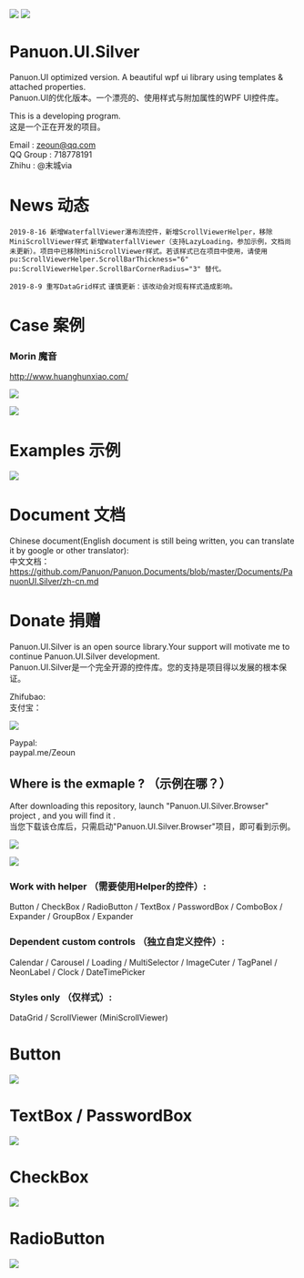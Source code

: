 <a href="https://996.icu" target='_blank'><img src="https://img.shields.io/badge/link-996.icu-red.svg"></a>
<a href="https://996.icu" target='_blank'><img src="https://camo.githubusercontent.com/8948ee9e753309fa3e978b3a0bdeda5a0c3f98ec/68747470733a2f2f696d672e736869656c64732e696f2f62616467652f2e6e65742d253345253344342e302d626c75652e737667"></a>

# Panuon.UI.Silver
Panuon.UI optimized version. A beautiful wpf ui library using templates &amp; attached properties.  
Panuon.UI的优化版本。一个漂亮的、使用样式与附加属性的WPF UI控件库。

This is a developing program.  
这是一个正在开发的项目。

Email : zeoun@qq.com  
QQ Group : 718778191  
Zhihu : @末城via

# News 动态  
`2019-8-16 新增WaterfallViewer瀑布流控件，新增ScrollViewerHelper，移除MiniScrollViewer样式`
`新增WaterfallViewer（支持LazyLoading，参加示例，文档尚未更新）。项目中已移除MiniScrollViewer样式。若该样式已在项目中使用，请使用pu:ScrollViewerHelper.ScrollBarThickness="6" pu:ScrollViewerHelper.ScrollBarCornerRadius="3" 替代。`

`2019-8-9 重写DataGrid样式`
`谨慎更新：该改动会对现有样式造成影响。`  

# Case 案例  

### Morin 魔音

http://www.huanghunxiao.com/  
  
![](https://raw.githubusercontent.com/Panuon/Panuon.Documents/master/Resources/Panuon.UI.Silver/case_morin_3.png)  

![](https://raw.githubusercontent.com/Panuon/Panuon.Documents/master/Resources/Panuon.UI.Silver/case_morin_2.png)  




# Examples 示例  

![](https://raw.githubusercontent.com/Panuon/Panuon.Documents/master/Resources/Panuon.UI.Silver/window_1.png)


# Document 文档

Chinese document(English document is still being written, you can translate it by google or other translator):  
中文文档：  
https://github.com/Panuon/Panuon.Documents/blob/master/Documents/PanuonUI.Silver/zh-cn.md

# Donate  捐赠
Panuon.UI.Silver is an open source library.Your support will motivate me to continue Panuon.UI.Silver development.    
Panuon.UI.Silver是一个完全开源的控件库。您的支持是项目得以发展的根本保证。

Zhifubao:  
支付宝：

![](https://raw.githubusercontent.com/Panuon/Panuon.Documents/master/Resources/Global/zhifubao.jpg)

Paypal:  
paypal.me/Zeoun  


## Where is the exmaple ? （示例在哪？）
After downloading this repository, launch "Panuon.UI.Silver.Browser" project , and you will find it .  
当您下载该仓库后，只需启动"Panuon.UI.Silver.Browser"项目，即可看到示例。

![](https://raw.githubusercontent.com/Panuon/Panuon.Documents/master/Resources/Panuon.UI.Silver/step1.png)

![](https://raw.githubusercontent.com/Panuon/Panuon.Documents/master/Resources/Panuon.UI.Silver/temp.jpg)
### Work with helper （需要使用Helper的控件）:
Button / CheckBox / RadioButton / TextBox / PasswordBox / ComboBox / Expander / GroupBox / Expander

### Dependent custom controls （独立自定义控件）:
Calendar / Carousel / Loading / MultiSelector / ImageCuter / TagPanel / NeonLabel / Clock / DateTimePicker

### Styles only （仅样式）:
DataGrid / ScrollViewer (MiniScrollViewer)

# Button 

![](https://raw.githubusercontent.com/Panuon/Panuon.Documents/master/Resources/Panuon.UI.Silver/button.jpg)

# TextBox / PasswordBox

![](https://raw.githubusercontent.com/Panuon/Panuon.Documents/master/Resources/Panuon.UI.Silver/textbox.jpg)

# CheckBox

![](https://raw.githubusercontent.com/Panuon/Panuon.Documents/master/Resources/Panuon.UI.Silver/checkbox.jpg)

# RadioButton

![](https://raw.githubusercontent.com/Panuon/Panuon.Documents/master/Resources/Panuon.UI.Silver/radiobutton.jpg)

